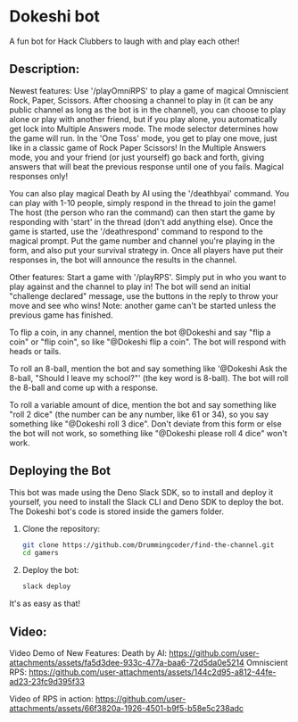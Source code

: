 # Dokeshi bot

A fun bot for Hack Clubbers to laugh with and play each other!
## Description: 
Newest features: 
Use '/playOmniRPS' to play a game of magical Omniscient Rock, Paper, Scissors. After choosing a channel to play in (it can be any public channel as long as the bot is in the channel), you can choose to play alone or play with another friend, but if you play alone, you automatically get lock into Multiple Answers mode. The mode selector determines how the game will run. In the 'One Toss' mode, you get to play one move, just like in a classic game of Rock Paper Scissors! In the Multiple Answers mode, you and your friend (or just yourself) go back and forth, giving answers that will beat the previous response until one of you fails. Magical responses only!

You can also play magical Death by AI using the '/deathbyai' command. You can play with 1-10 people, simply respond in the thread to join the game! The host (the person who ran the command) can then start the game by responding with 'start' in the thread (don't add anything else). Once the game is started, use the '/deathrespond' command to respond to the magical prompt. Put the game number and channel you're playing in the form, and also put your survival strategy in. Once all players have put their responses in, the bot will announce the results in the channel.

Other features: 
Start a game with '/playRPS'. Simply put in who you want to play against and the channel to play in! The bot will send an initial "challenge declared" message, use the buttons in the reply to throw your move and see who wins! Note: another game can't be started unless the previous game has finished.

To flip a coin, in any channel, mention the bot @Dokeshi and say "flip a coin" or "flip coin", so like "@Dokeshi flip a coin". The bot will respond with heads or tails.

To roll an 8-ball, mention the bot and say something like '@Dokeshi Ask the 8-ball, "Should I leave my school?"' (the key word is 8-ball). The bot will roll the 8-ball and come up with a response.

To roll a variable amount of dice, mention the bot and say something like "roll 2 dice" (the number can be any number, like 61 or 34), so you say something like "@Dokeshi roll 3 dice". Don't deviate from this form or else the bot will not work, so something like "@Dokeshi please roll 4 dice" won't work.

## Deploying the Bot
This bot was made using the Deno Slack SDK, so to install and deploy it yourself,
you need to install the Slack CLI and Deno SDK to deploy the bot.
The Dokeshi bot's code is stored inside the gamers folder.

1. Clone the repository:
    ```bash
    git clone https://github.com/Drummingcoder/find-the-channel.git
    cd gamers
    ```
2. Deploy the bot:
    ```bash
    slack deploy
    ```

It's as easy as that!

## Video:
Video Demo of New Features:
Death by AI: https://github.com/user-attachments/assets/fa5d3dee-933c-477a-baa6-72d5da0e5214
Omniscient RPS: https://github.com/user-attachments/assets/144c2d95-a812-44fe-ad23-23fc9d395f33


Video of RPS in action:
https://github.com/user-attachments/assets/66f3820a-1926-4501-b9f5-b58e5c238adc
